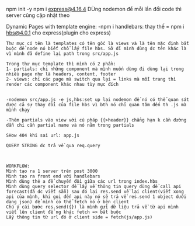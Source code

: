 npm init -y
npm i express@4.16.4
DÙng nodemon để mỗi lần đổi code thì server cũng cập nhật theo

Dynamic Pages with template engine:
    -npm i handlebars: thay thế = npm i hbs@4.0.1 cho express(plugin cho express)

    Thư mục có tên là templates có tên gốc là views và là tên mặc định bắt buộc để node nó biết chỗ lấy file hbs. Sở dĩ mình dùng dc tên khác là vì mình đã define lại path trong src/app.js

    Trong thư mục template thì mình có 2 phần:
    1- partials: chỉ những component mà mình muốn dùng đi dùng lại trong nhiều page như là headers, content, footer
    2- views: chỉ các page mà switch qua lại = links mà mỗi trang thì render các component khác nhau tùy mục đích


    -nodemon src/app.js -e js,hbs:set up lại nodemon để nó có thể quan sát được cả sự thay đổi của file hbs vì bth nó chỉ quan tâm đến th .js mà mình chạy

    -Thêm partials vào view với cú pháp {{>header}} chẳng hạn k cần đường dẫn chỉ cần partial name và nó nằm trong partials

    SHow 404 khi sai url: app.js 

    QUERY STRING dc trả về qua req.query



    WORKFLOW:
    Mình tạo ra 1 server trên post 3000
    Mình tạo ra front end với handlebars
    Mình dùng thẻ a để chuyển đổi giữa các url trong index.hbs
    Mình dùng query selector để lấy về thông tin query dùng để call api forecast(đã dc viết sẵn) sau đó lại res.send về lại client(viết xong api của mình, khi gọi đến api này nó sẽ trả về res.send 1 object dưới dạng json) để mình có thể fetch nó ở bên client
    Chú ý cái bước res.send({}) là mình gửi dữ liệu trả về từ api mình viết lên client để ng khác fetch => bắt buộc
    Lấy thông tin từ url đó ở client side = fetch(js/app.js)
    

